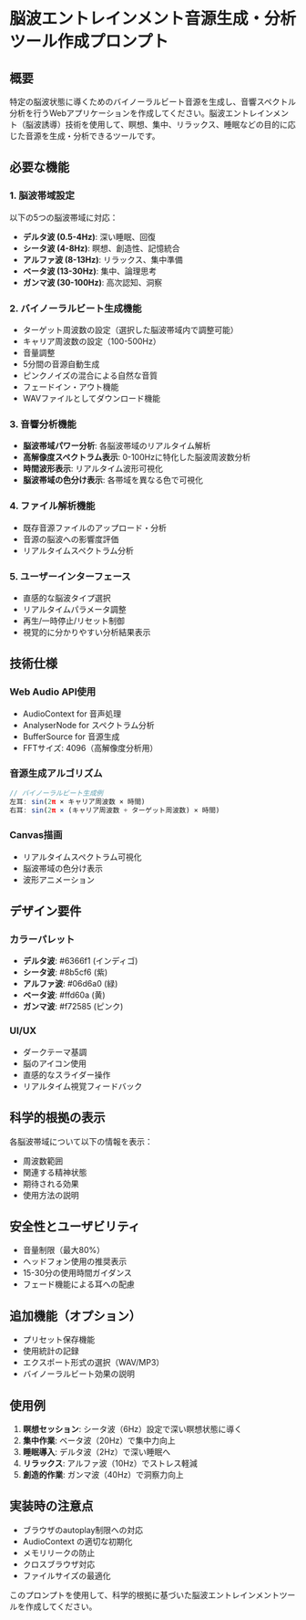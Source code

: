 # 脳波エントレインメント音源生成・分析ツール作成プロンプト

## 概要
特定の脳波状態に導くためのバイノーラルビート音源を生成し、音響スペクトル分析を行うWebアプリケーションを作成してください。脳波エントレインメント（脳波誘導）技術を使用して、瞑想、集中、リラックス、睡眠などの目的に応じた音源を生成・分析できるツールです。

## 必要な機能

### 1. 脳波帯域設定
以下の5つの脳波帯域に対応：
- **デルタ波 (0.5-4Hz)**: 深い睡眠、回復
- **シータ波 (4-8Hz)**: 瞑想、創造性、記憶統合
- **アルファ波 (8-13Hz)**: リラックス、集中準備
- **ベータ波 (13-30Hz)**: 集中、論理思考
- **ガンマ波 (30-100Hz)**: 高次認知、洞察

### 2. バイノーラルビート生成機能
- ターゲット周波数の設定（選択した脳波帯域内で調整可能）
- キャリア周波数の設定（100-500Hz）
- 音量調整
- 5分間の音源自動生成
- ピンクノイズの混合による自然な音質
- フェードイン・アウト機能
- WAVファイルとしてダウンロード機能

### 3. 音響分析機能
- **脳波帯域パワー分析**: 各脳波帯域のリアルタイム解析
- **高解像度スペクトラム表示**: 0-100Hzに特化した脳波周波数分析
- **時間波形表示**: リアルタイム波形可視化
- **脳波帯域の色分け表示**: 各帯域を異なる色で可視化

### 4. ファイル解析機能
- 既存音源ファイルのアップロード・分析
- 音源の脳波への影響度評価
- リアルタイムスペクトラム分析

### 5. ユーザーインターフェース
- 直感的な脳波タイプ選択
- リアルタイムパラメータ調整
- 再生/一時停止/リセット制御
- 視覚的に分かりやすい分析結果表示

## 技術仕様

### Web Audio API使用
- AudioContext for 音声処理
- AnalyserNode for スペクトラム分析
- BufferSource for 音源生成
- FFTサイズ: 4096（高解像度分析用）

### 音源生成アルゴリズム
```javascript
// バイノーラルビート生成例
左耳: sin(2π × キャリア周波数 × 時間)
右耳: sin(2π × (キャリア周波数 + ターゲット周波数) × 時間)
```

### Canvas描画
- リアルタイムスペクトラム可視化
- 脳波帯域の色分け表示
- 波形アニメーション

## デザイン要件

### カラーパレット
- **デルタ波**: #6366f1 (インディゴ)
- **シータ波**: #8b5cf6 (紫)
- **アルファ波**: #06d6a0 (緑)
- **ベータ波**: #ffd60a (黄)
- **ガンマ波**: #f72585 (ピンク)

### UI/UX
- ダークテーマ基調
- 脳のアイコン使用
- 直感的なスライダー操作
- リアルタイム視覚フィードバック

## 科学的根拠の表示
各脳波帯域について以下の情報を表示：
- 周波数範囲
- 関連する精神状態
- 期待される効果
- 使用方法の説明

## 安全性とユーザビリティ
- 音量制限（最大80%）
- ヘッドフォン使用の推奨表示
- 15-30分の使用時間ガイダンス
- フェード機能による耳への配慮

## 追加機能（オプション）
- プリセット保存機能
- 使用統計の記録
- エクスポート形式の選択（WAV/MP3）
- バイノーラルビート効果の説明

## 使用例
1. **瞑想セッション**: シータ波（6Hz）設定で深い瞑想状態に導く
2. **集中作業**: ベータ波（20Hz）で集中力向上
3. **睡眠導入**: デルタ波（2Hz）で深い睡眠へ
4. **リラックス**: アルファ波（10Hz）でストレス軽減
5. **創造的作業**: ガンマ波（40Hz）で洞察力向上

## 実装時の注意点
- ブラウザのautoplay制限への対応
- AudioContext の適切な初期化
- メモリリークの防止
- クロスブラウザ対応
- ファイルサイズの最適化

このプロンプトを使用して、科学的根拠に基づいた脳波エントレインメントツールを作成してください。

